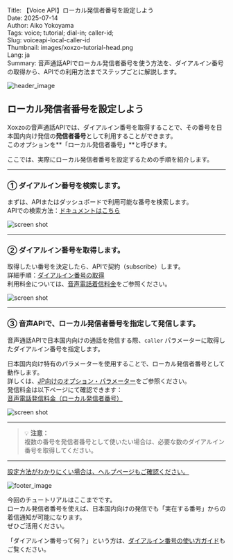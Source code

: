 Title: 【Voice API】ローカル発信者番号を設定しよう  
Date: 2025-07-14  
Author: Aiko Yokoyama  
Tags: voice; tutorial; dial-in; caller-id;  
Slug: voiceapi-local-caller-id  
Thumbnail: images/xoxzo-tutorial-head.png  
Lang: ja  
Summary: 音声通話APIでローカル発信者番号を使う方法を、ダイアルイン番号の取得から、APIでの利用方法までステップごとに解説します。

![header_image]({filename}/images/xoxzo-tutorial-head.png)

## ローカル発信者番号を設定しよう

Xoxzoの音声通話APIでは、ダイアルイン番号を取得することで、その番号を日本国内向け発信の**発信者番号**として利用することができます。  
このオプションを**「ローカル発信者番号」**と呼びます。

ここでは、実際にローカル発信者番号を設定するための手順を紹介します。

---

### ① ダイアルイン番号を検索します。  

まずは、APIまたはダッシュボードで利用可能な番号を検索します。  
APIでの検索方法：[ドキュメントはこちら](http://docs.xoxzo.com/ja/din.html#finding-a-dial-in-number-via-api)

![screen shot]({filename}/images/voiceapi-localcallerid-01-ja.png)

---

### ② ダイアルイン番号を取得します。  

取得したい番号を決定したら、APIで契約（subscribe）します。  
詳細手順：[ダイアルイン番号の取得](http://docs.xoxzo.com/ja/din.html#subscribing-to-a-dial-in-number-via-api)  
利用料金については、[音声電話着信料金](https://www.xoxzo.com/ja/about/pricing/voice/#din)をご参照ください。

![screen shot]({filename}/images/voiceapi-localcallerid-02-ja.png)

---

### ③ 音声APIで、ローカル発信者番号を指定して発信します。  

音声通話APIで日本国内向けの通話を発信する際、`caller` パラメーターに取得したダイアルイン番号を指定します。

日本国内向け特有のパラメーターを使用することで、ローカル発信者番号として動作します。  
詳しくは、[JP向けのオプション・パラメーター](http://docs.xoxzo.com/ja/voice.html#jp-specific-optional-parameters)をご参照ください。  
発信料金は以下ページにて確認できます：  
[音声電話発信料金（ローカル発信者番号）](https://www.xoxzo.com/ja/about/pricing/voice/#outbound-call)

![screen shot]({filename}/images/voiceapi-localcallerid-03-ja.png)

---

> 💡 **注意：**  
> 複数の番号を発信者番号として使いたい場合は、必要な数のダイアルイン番号を取得してください。

---

[設定方法がわかりにくい場合は、ヘルプページもご確認ください。](https://help.xoxzo.com/ja/xoxzo-voice-api/articles/local-caller-id-for-dial-in-numbers/)

![footer_image]({filename}/images/xoxzo-tutorial-line.png)

今回のチュートリアルはここまでです。  
ローカル発信者番号を使えば、日本国内向けの発信でも「実在する番号」からの着信通知が可能になります。  
ぜひご活用ください。

「ダイアルイン番号って何？」という方は、[ダイアルイン番号の使い方ガイド](https://blog.xoxzo.com/ja/2017/07/01/dialinnumbers-tutorial/)もご覧ください。
